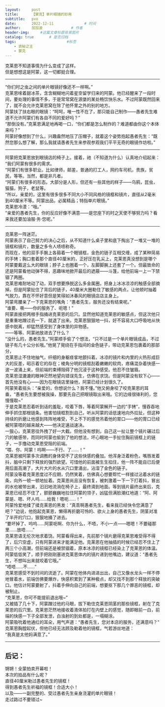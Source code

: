 ```yaml
---
layout:     post   	
title:      【蒙克】单片眼镜的妙用
subtitle:   pvo
date:       2022-12-11 				# 时间
author:     加加波 			# 作者
header-img:   	#这篇文章标题背景图片
catalog: true 		# 是否归档
tags:						#标签
    - 诡秘之主
    - 蒙克
---
```


<p class="has-line-data" data-line-start="2" data-line-end="4">克莱恩不知道事情为什么变成了这样。<br>
但是想想这是阿蒙，这一切都挺合理。</p>
</blockquote>
<hr>
<p class="has-line-data" data-line-start="5" data-line-end="10">“你们时之虫之间的单片眼镜好像还不一样啊。”<br>
克莱恩嗦着甜冰茶，含含糊糊地问着星空留学归来的阿蒙。他已经醒来了一段时间，要处理的事情不多，于是常常窝在源堡的某处畅饮快乐水。不过阿蒙既然回来了，就不会允许克莱恩窝在除了他怀里之外的别的地方。<br>
阿蒙扶了扶右眼的眼镜：“呵呵，唯一性不在了，那只能自己制作——愚者先生难道不允许阿蒙们有各自不同的爱好吗？”<br>
“那倒没有。”克莱恩满足地再喝一口，“你们都是怎么制作的？难道都由你这个本体来吗？”<br>
阿蒙好像想到了什么，兴趣盎然地压了压帽子，就着这个姿势抱起愚者先生：“既然您那么想了解，那么我就请愚者先生来参观参观我们平平无奇的眼镜作坊啦。”</p>
<hr>
<p class="has-line-data" data-line-start="11" data-line-end="18">阿蒙把克莱恩放到眼镜店的椅子上。接着，祂（不知道为什么）认真地介绍起来：<br>
“我们阿蒙有很多的需求。<br>
“阿蒙们有很多职业。比如律师，邮差，普通的打工人，网约车司机，贵族，贫民，等等。当然，都是非凡者。<br>
“阿蒙们有很多的形态。大部分是人形，但还有一些其他的样子——乌鸦，昆虫，猫猫，狗子，老鼠等。<br>
“所以，亲爱的，这里有很多很多不同大小不同风格的镜框和镜片，直径从2毫米到40厘米不等。阿蒙出品，必属精品；特指单片眼镜。”<br>
克莱恩冷漠：“哦。”<br>
“亲爱的愚者先生，你的反应好像不满意——是您座下的时之天使不够努力吗？看来我还要加油服·务·您呢。”</p>
<hr>
<p class="has-line-data" data-line-start="19" data-line-end="47">克莱恩一阵迷茫。<br>
阿蒙表示了自己努力的决心之后，从不知道什么桌子里和底下掏出了一堆又一堆的镜框和镜片，数量之多令人啧啧称奇。<br>
而现在，他的双手手腕上各箍着一个眼镜框，金色的链子互相交缠，成了某种简易的手铐；胸口套着那个直径40厘米的，正好压在乳尖上，克莱恩真没想到是哪个阿蒙要戴这么大的眼镜；脖子上也圈着一个，左脚脚腕上还套了一个。但最致命的还是阿蒙看他动弹不得，恶趣味地掀开最后的遮蔽——斗篷，给他前端一上一下禁锢了两圈。<br>
克莱恩难耐地动了动，双手想要挣脱这么多金属圈，把身上冰冰凉凉的触感全部摘掉。但是阿蒙扯住了背后的链子，40厘米大圈勒住了敏感的两点，让他顿时抽着气脱力，靠在不怀好意但是笑得如沐春风的眼镜店店主身上。<br>
阿蒙弯腰亲了一下克莱恩的嘴角：“愚者先生，服务还没有结束呢。”<br>
“谁要、嘶——你的服务了、呃嗯！”<br>
阿蒙直接把两根手指捅进克莱恩的后穴。显然他知道克莱恩的敏感点，但这次他只是重重地蹭过去一下，就退了出来。克莱恩狠狠地一抖，好不容易大口呼吸地从快感中脱离，却猛然感受到了身体里的异物感。<br>
——等等、阿蒙祂放进去了什么？<br>
“没什么的，愚者先生。”阿蒙顺手偷了个想法，“只不过是一个单片眼镜成品，不过链子有几十公分长哦。”他晃了晃绕在手指间的金色链子，带动克莱恩包裹着的那部分，<br>
克莱恩止不住地抽气，纤细的身躯痉挛地颤抖着。冰凉的镜片和内里的火热形成巨大的反差，昭示着它的存在；棱角分明的镜框刮着嫩嫩的软肉，疼痛混杂着快感一波一波涌上来，但前端的束缚阻碍了他沉浸于这种感受。他忍不住皱眉。<br>
克莱恩湿漉漉的眼神茫然地望向错误先生，仿佛在求饶。但是阿蒙没有软下心——首先他没有心——因为在眼镜店里操他，阿蒙已经计划很久了。<br>
阿蒙笑着摇头：“亲爱的，你想说什么？我不懂。”他又俯身咬了咬克莱恩的耳垂，“愚者先生要想被我操，那要先自己把眼镜取出来哦。它的边缘很锋利的，您慢慢取~”<br>
于是克莱恩忍着听到话的羞耻，咬着下唇，等着阿蒙解开一边的“手铐”，慢吞吞地伸手抓住那根链条。他害怕镜框割到自己，听从阿蒙的话低速地向外拉扯，但这种持续的折磨让他感到阵阵地难受，不上不下的感觉吊着他的胃口——他的胃口已经被阿蒙喂的越来越大——他决定速战速决。<br>
一狠心，克莱恩往外拽了好一大截。但他没有想到，自己这一扯让整个镜片碾过后穴的敏感带，而同时阿蒙也偷到了他的想法，坏心眼地一手扯住胸前镜框上的链子，一手撸动克莱恩受阻的前端。<br>
“喂、你、阿蒙！呜啊——不行、了……！”<br>
克莱恩被阿蒙多次调教的身体受不了这些快感的叠加。他浑身泛着粉色，嘴唇发着抖，脑中只剩下释放的强烈欲望。可惜他的前面被生生掐住，他一阵不能自已后便用后面高潮了，大片大片的水从穴口里涌出，沾湿了金色的链子。<br>
阿蒙没等着克莱恩度过不应期，仍然笑着，仿佛真心想要帮忙一样接过沾着水的链条，向外一顿一顿地扯着。克莱恩尚且没有恢复，被刺激着一下一下打着抖，冒出的水也被带出来，汩汩地流淌在椅子上，最终滴到地面。等到镜片最终出来后，克莱恩已经忍不住了，颤颤巍巍地拉住阿蒙的领子，凶猛但满脸潮红地道：“阿、阿蒙是、嗯、坏人呜……给我！嗯呃……！”<br>
阿蒙怜爱地揉了揉克莱恩的黑发：“真乖啊愚者先生，看来我已经快令您满意了吧？”边说，他抱起克莱恩，懒得再折磨可怜的、欲火上身的愚者先生，阴茎对准了半开的穴口，狠狠地捅了进去。<br>
“要坏掉了、呜呜……阿蒙呃啊、你为什么，不唔，不小一点——嗯嗯！不要碰那里……放唔……”<br>
克莱恩语无伦次地求着饶。阿蒙看得出来，先前那个镜片磨得克莱恩难受得不得了，后穴空虚，只有阿蒙进来才能满足他。克莱恩在他抽插的时候已经忍不住上了两三个小高潮，但前端还是被禁锢着，原本冰凉的镜框已经染上了克莱恩的体温。<br>
阿蒙低低笑了，顺手把刚刚塞进克莱恩体内的镜片递到他嘴边，建议道：“愚者先生，不想叫出来就咬着它哦。”<br>
“唔唔……不……”<br>
克莱恩感受不到时间的流逝了。阿蒙在他体内进进出出，自己又像水龙头一样不停地冒着水，前端仿佛要爆炸，快感积累到了某种极点，却又找不到那个释放的突破口。他估计阿蒙要射了，抖着手伸向自己的前端，想要抠下那几个罪恶的镜框，却被制止。<br>
“克莱恩，你可不能提前退出哦~”<br>
又被插了几十下，阿蒙蹭过他的马眼，拔下勒住克莱恩阴茎的那些镜框，射在了克莱恩的后穴里。克莱恩茫然地接收着液体拍打在内壁上的感觉，随即眼前一白，前端的快感一下子全部发泄，白浊射的到处都是，一塌糊涂。<br>
阿蒙吸吮着他通红的耳朵，用气声道：“愚者先生，您对本店的服务，还满意吗？”<br>
克莱恩胸膛起伏，但他已经无法顾及勒着他的镜框，气若游丝地道：<br>
“我真是太他妈满意了。”</p>
<hr>
<h2 class="code-line" data-line-start=48 data-line-end=49 ><a id="_48"></a>后记：</h2>
<p class="has-line-data" data-line-start="49" data-line-end="55">锵锵！全蒙拍卖开幕啦！<br>
本次的拍品有什么呢？<br>
直径40厘米勒过愚者先生的镜框！<br>
得到愚者先生祈福的镜框！合适大小！<br>
以及——一副完整的、受过愚者先生亲身浇灌的单片眼镜！<br>
走过路过不要错过~</p>
